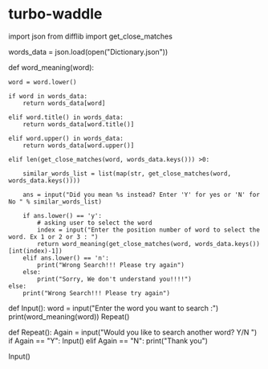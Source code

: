# turbo-waddle

import json
from difflib import get_close_matches

words_data = json.load(open("Dictionary.json"))

def word_meaning(word):
  
    word = word.lower()
    
    if word in words_data:
        return words_data[word]
      
    elif word.title() in words_data:
        return words_data[word.title()]
      
    elif word.upper() in words_data:
        return words_data[word.upper()]
      
    elif len(get_close_matches(word, words_data.keys())) >0:
       
        similar_words_list = list(map(str, get_close_matches(word, words_data.keys())))
        
        ans = input("Did you mean %s instead? Enter 'Y' for yes or 'N' for No " % similar_words_list)
        
        if ans.lower() == 'y':
            # asking user to select the word
            index = input("Enter the position number of word to select the word. Ex 1 or 2 or 3 : ")
            return word_meaning(get_close_matches(word, words_data.keys())[int(index)-1])
        elif ans.lower() == 'n':
            print("Wrong Search!!! Please try again")
        else:
            print("Sorry, We don't understand you!!!!")
    else:
        print("Wrong Search!!! Please try again")

def Input():
    word = input("Enter the word you want to search :")
    print(word_meaning(word))
    Repeat()

def Repeat():
    Again = input("Would you like to search another word? Y/N ")
    if Again == "Y":
        Input()
    elif Again == "N":
        print("Thank you")

Input()
